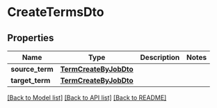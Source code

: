 # CreateTermsDto

## Properties
Name | Type | Description | Notes
------------ | ------------- | ------------- | -------------
**source_term** | [**TermCreateByJobDto**](TermCreateByJobDto.md) |  | 
**target_term** | [**TermCreateByJobDto**](TermCreateByJobDto.md) |  | 

[[Back to Model list]](../README.md#documentation-for-models) [[Back to API list]](../README.md#documentation-for-api-endpoints) [[Back to README]](../README.md)


